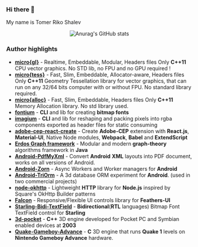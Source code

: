 ### Hi there 👋
My name is Tomer Riko Shalev
<!--
**HendrixString/HendrixString** is a ✨ _special_ ✨ repository because its `README.md` (this file) appears on your GitHub profile.

Here are some ideas to get you started:

- 🔭 I’m currently working on ...
- 🌱 I’m currently learning ...
- 👯 I’m looking to collaborate on ...
- 🤔 I’m looking for help with ...
- 💬 Ask me about ...
- 📫 How to reach me: ...
- 😄 Pronouns: ...
- ⚡ Fun fact: ...
-->

<div align="center">
  
![Anurag's GitHub stats](https://github-readme-stats.vercel.app/api?username=HendrixString&count_private=true&show_icons=true&theme=synthwave)

</div>

### Author highlights
- **[micro{gl}](https://github.com/micro-gl/micro-gl)** - Realtime, Embeddable, Modular, Headers files Only **C++11** CPU vector graphics. No STD lib, no FPU and no GPU required !
- **[micro{tess}](https://github.com/micro-gl/micro-tess)** - Fast, Slim, Embeddable, Allocator-aware, Headers files Only **C++11** Geometry Tessellation library for vector graphics, that can run on any 32/64 bits computer with or without FPU. No standard library required.
- **[micro{alloc}](https://github.com/micro-gl/micro-alloc)** - Fast, Slim, Embeddable, Headers files Only **C++11** Memory Allocation library. No std library used.
- **[fontium](https://github.com/micro-gl/fontium)** - **CLI** and lib for creating **bitmap fonts**
- **[imagium](https://github.com/micro-gl/imagium)** - **CLI** and lib for reshaping and packing pixels into rgba components exported as header files for static consuming
- **[adobe-cep-react-create](https://github.com/HendrixString/adobe-cep-react-create)** - Create **Adobe-CEP** extension with **React.js**, **Material-UI**, Native Node modules, **Webpack**, **Babel** and **ExtendScript**
- **[Erdos Graph framework](https://github.com/Erdos-Graph-Framework/Erdos)** - Modular and modern **graph-theory** algorithms framework in **Java**
- **[Android-PdfMyXml](https://github.com/HendrixString/Android-PdfMyXml)** - Convert **Android** **XML** layouts into PDF document, works on all versions of Android.
- **[Android-Zorn](https://github.com/HendrixString/Android-Zorn)** - Async Workers and Worker managers for **Android**
- **[Android-TriOrm](https://github.com/HendrixString/Android-TriOrm)** - A 3d database ORM experiment for **Android**. (used in two commercial projects)
- **[node-okhttp](https://github.com/HendrixString/node-okhttp)** - Lightweight **HTTP** library for **Node.js** inspired by Square's OkHttp Builder patterns
- **[Falcon](https://github.com/HendrixString/Falcon)** - Responsive/Flexible UI controls library for **Feathers-UI**
- **[Starling-Bidi-TextField](https://github.com/HendrixString/Starling-Bidi-TextField)** - **Bidirectional**(**RTL** languages) Bitmap Font TextField control for **Starling**
- **[3d-pocket](https://github.com/HendrixString/3d-pocket)** - **C++** 3D engine developed for Pocket PC and Symbian enabled devices at **2003**
- **[Quake-Gameboy-Advance](https://github.com/HendrixString/Quake-Gameboy-Advance)** - **C** 3D engine that runs **Quake 1** levels on **Nintendo Gameboy Advance** hardware.

<div align="left">
</div>
